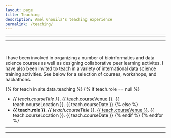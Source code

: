 ```yaml
---
layout: page
title: Teaching
description: Amel Ghouila's teaching experience
permalink: /teaching/
---
```


***
***
<br>

I have been involved in organizing a number of bioinformatics and data science courses as well as designing collaborative peer learning activites.  I have also been invited to teach in a variety of international data science training activities. 
See below for a selection of courses, workshops, and hackathons. 

{% for teach in site.data.teaching %}
  {% if teach.role == null %}
- *{{ teach.courseTitle }}*. <u>{{ teach.courseVenue }}</u>. {{ teach.courseLocation }}. {{ teach.courseDate }}
  {% else %}
- **{{ teach.role }}**. *{{ teach.courseTitle }}*. <u>{{ teach.courseVenue }}</u>. {{ teach.courseLocation }}. {{ teach.courseDate }}
  {% endif %}
{% endfor %}

***
***

